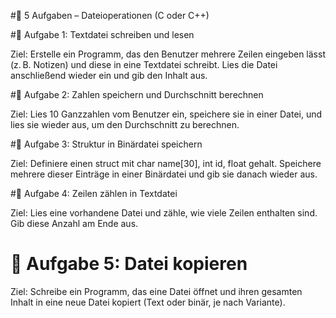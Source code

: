 #📂 5 Aufgaben – Dateioperationen (C oder C++)

#🧩 Aufgabe 1: Textdatei schreiben und lesen

Ziel: Erstelle ein Programm, das den Benutzer mehrere Zeilen eingeben lässt (z. B. Notizen) und diese in eine Textdatei schreibt. Lies die Datei anschließend wieder ein und gib den Inhalt aus.

#🧩 Aufgabe 2: Zahlen speichern und Durchschnitt berechnen

Ziel: Lies 10 Ganzzahlen vom Benutzer ein, speichere sie in einer Datei, und lies sie wieder aus, um den Durchschnitt zu berechnen.

#🧩 Aufgabe 3: Struktur in Binärdatei speichern

Ziel: Definiere einen struct mit char name[30], int id, float gehalt. Speichere mehrere dieser Einträge in einer Binärdatei und gib sie danach wieder aus.

#🧩 Aufgabe 4: Zeilen zählen in Textdatei

Ziel: Lies eine vorhandene Datei und zähle, wie viele Zeilen enthalten sind. Gib diese Anzahl am Ende aus.

# 🧩 Aufgabe 5: Datei kopieren

Ziel: Schreibe ein Programm, das eine Datei öffnet und ihren gesamten Inhalt in eine neue Datei kopiert (Text oder binär, je nach Variante).

